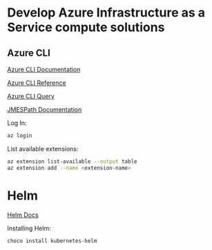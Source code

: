 # Develop Azure Infrastructure as a Service compute solutions

## Azure CLI

[Azure CLI Documentation](https://docs.microsoft.com/en-us/cli/azure/?view=azure-cli-latest)

[Azure CLI Reference](https://docs.microsoft.com/en-us/cli/azure/reference-index?view=azure-cli-latest)

[Azure CLI Query](https://docs.microsoft.com/en-us/cli/azure/query-azure-cli?view=azure-cli-latest)

[JMESPath Documentation](http://jmespath.org/)

Log In:

```bash
az login
```

List available extensions:

```bash
az extension list-available --output table
az extension add --name <extension-name>
```

# Helm

[Helm Docs](https://helm.sh/docs)

Installing Helm:

```
choco install kubernetes-helm
```

